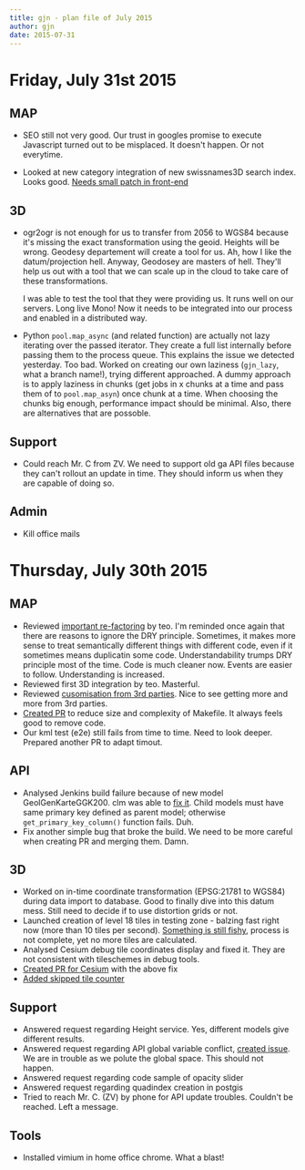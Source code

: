 ```yaml
---
title: gjn - plan file of July 2015
author: gjn
date: 2015-07-31
---
```


# Friday, July 31st 2015

## MAP

* SEO still not very good. Our trust in googles promise to execute Javascript
  turned out to be misplaced. It doesn't happen. Or not everytime.

* Looked at new category integration of new swissnames3D search index. Looks good.
  [Needs small patch in front-end](https://github.com/geoadmin/mf-geoadmin3/pull/2544)

## 3D

* ogr2ogr is not enough for us to transfer from 2056 to WGS84 because it's missing
  the exact transformation using the geoid. Heights will be wrong. Geodesy
  departement will create a tool for us. Ah, how I like the datum/projection
  hell. Anyway, Geodosey are masters of hell. They'll help us out with a tool
  that we can scale up in the cloud to take care of these transformations.

  I was able to test the tool that they were providing us. It runs well on our
  servers. Long live Mono! Now it needs to be integrated into our process
  and enabled in a distributed way.

* Python `pool.map_async` (and related function) are actually not lazy iterating
  over the passed iterator. They create a full list internally before passing them to
  the process queue. This explains the issue we detected yesterday. Too bad. Worked
  on creating our own laziness (`gjn_lazy`, what a branch name!), trying different
  approached. A dummy approach is to apply laziness in chunks (get jobs in x chunks
  at a time and pass them of to `pool.map_asyn`) once chunk at a time. When choosing
  the chunks big enough, performance impact should be minimal. Also, there are
  alternatives that are possoble.

## Support

* Could reach Mr. C from ZV. We need to support old ga API files because they can't
  rollout an update in time. They should inform us when they are capable of doing so.

## Admin

* Kill office mails

# Thursday, July 30th 2015

## MAP

* Reviewed [important re-factoring](https://github.com/geoadmin/mf-geoadmin3/pull/2539) by teo. I'm reminded once again that there are reasons to ignore the DRY principle. Sometimes, it makes more sense to treat semantically different things with different code, even if it sometimes means duplicatin some code. Understandability trumps DRY principle most of the time. Code is much cleaner now. Events are easier to follow. Understanding is increased.
* Reviewed first 3D integration by teo. Masterful.
* Reviewed [cusomisation from 3rd  parties](https://github.com/geoadmin/mf-geoadmin3/pull/2500). Nice to see getting more and more from 3rd parties.
* [Created PR](https://github.com/geoadmin/mf-geoadmin3/pull/2541) to reduce size and complexity of Makefile. It always feels good to remove code.
* Our kml test (e2e) still fails from time to time. Need to look deeper. Prepared another PR to adapt timout.

## API

* Analysed Jenkins build failure because of new model GeolGenKarteGGK200. clm was able to [fix it](https://github.com/geoadmin/mf-chsdi3/pull/1586). Child models must have same primary key defined as parent model; otherwise `get_primary_key_column()` function fails. Duh.
* Fix another simple bug that broke the build. We need to be more careful when creating PR and merging them. Damn.

## 3D

* Worked on in-time coordinate transformation (EPSG:21781 to WGS84) during data import to database. Good to finally dive into this datum mess. Still need to decide if to use distortion grids or not.
* Launched creation of level 18 tiles in testing zone - balzing fast right now (more than 10 tiles per second). [Something is still fishy](https://github.com/geoadmin/3d-forge/issues/102), process is not complete, yet no more tiles are calculated.
* Analysed Cesium debug tile coordinates display and fixed it. They are not consistent with tileschemes in debug tools.
* [Created PR for Cesium](https://github.com/AnalyticalGraphicsInc/cesium/pull/2910) with the above fix
* [Added skipped tile counter](https://github.com/geoadmin/3d-forge/pull/101)

## Support

* Answered request regarding Height service. Yes, different models give different results.
* Answered request regarding API global variable conflict, [created issue](https://github.com/geoadmin/mf-chsdi3/issues/1585). We are in trouble as we polute the global space. This should not happen.
* Answered request regarding code sample of opacity slider
* Answered request regarding quadindex creation in postgis
* Tried to reach Mr. C. (ZV) by phone for API update troubles. Couldn't be reached. Left a message.

## Tools

* Installed vimium in home office chrome. What a blast!
